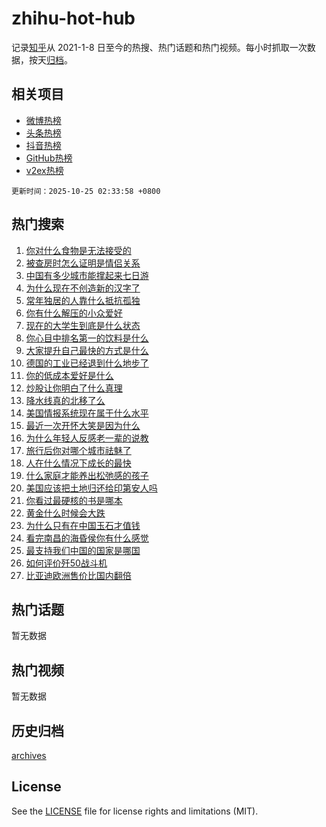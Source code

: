 # zhihu-hot-hub

记录[知乎](https://www.zhihu.com/)从 2021-1-8 日至今的热搜、热门话题和热门视频。每小时抓取一次数据，按天[归档](archives)。

## 相关项目

- [微博热榜](https://github.com/lonnyzhang423/weibo-hot-hub)
- [头条热榜](https://github.com/lonnyzhang423/toutiao-hot-hub)
- [抖音热榜](https://github.com/lonnyzhang423/douyin-hot-hub)
- [GitHub热榜](https://github.com/lonnyzhang423/github-hot-hub)
- [v2ex热榜](https://github.com/lonnyzhang423/v2ex-hot-hub)


`更新时间：2025-10-25 02:33:58 +0800`

## 热门搜索

1. [你对什么食物是无法接受的](https://www.zhihu.com/search?q=%E4%BD%A0%E5%AF%B9%E4%BB%80%E4%B9%88%E9%A3%9F%E7%89%A9%E6%98%AF%E6%97%A0%E6%B3%95%E6%8E%A5%E5%8F%97%E7%9A%84)
1. [被查房时怎么证明是情侣关系](https://www.zhihu.com/search?q=%E8%A2%AB%E6%9F%A5%E6%88%BF%E6%97%B6%E6%80%8E%E4%B9%88%E8%AF%81%E6%98%8E%E6%98%AF%E6%83%85%E4%BE%A3%E5%85%B3%E7%B3%BB)
1. [中国有多少城市能撑起来七日游](https://www.zhihu.com/search?q=%E4%B8%AD%E5%9B%BD%E6%9C%89%E5%A4%9A%E5%B0%91%E5%9F%8E%E5%B8%82%E8%83%BD%E6%92%91%E8%B5%B7%E6%9D%A5%E4%B8%83%E6%97%A5%E6%B8%B8)
1. [为什么现在不创造新的汉字了](https://www.zhihu.com/search?q=%E4%B8%BA%E4%BB%80%E4%B9%88%E7%8E%B0%E5%9C%A8%E4%B8%8D%E5%88%9B%E9%80%A0%E6%96%B0%E7%9A%84%E6%B1%89%E5%AD%97%E4%BA%86)
1. [常年独居的人靠什么抵抗孤独](https://www.zhihu.com/search?q=%E5%B8%B8%E5%B9%B4%E7%8B%AC%E5%B1%85%E7%9A%84%E4%BA%BA%E9%9D%A0%E4%BB%80%E4%B9%88%E6%8A%B5%E6%8A%97%E5%AD%A4%E7%8B%AC)
1. [你有什么解压的小众爱好](https://www.zhihu.com/search?q=%E4%BD%A0%E6%9C%89%E4%BB%80%E4%B9%88%E8%A7%A3%E5%8E%8B%E7%9A%84%E5%B0%8F%E4%BC%97%E7%88%B1%E5%A5%BD)
1. [现在的大学生到底是什么状态](https://www.zhihu.com/search?q=%E7%8E%B0%E5%9C%A8%E7%9A%84%E5%A4%A7%E5%AD%A6%E7%94%9F%E5%88%B0%E5%BA%95%E6%98%AF%E4%BB%80%E4%B9%88%E7%8A%B6%E6%80%81)
1. [你心目中排名第一的饮料是什么](https://www.zhihu.com/search?q=%E4%BD%A0%E5%BF%83%E7%9B%AE%E4%B8%AD%E6%8E%92%E5%90%8D%E7%AC%AC%E4%B8%80%E7%9A%84%E9%A5%AE%E6%96%99%E6%98%AF%E4%BB%80%E4%B9%88)
1. [大家提升自己最快的方式是什么](https://www.zhihu.com/search?q=%E5%A4%A7%E5%AE%B6%E6%8F%90%E5%8D%87%E8%87%AA%E5%B7%B1%E6%9C%80%E5%BF%AB%E7%9A%84%E6%96%B9%E5%BC%8F%E6%98%AF%E4%BB%80%E4%B9%88)
1. [德国的工业已经退到什么地步了](https://www.zhihu.com/search?q=%E5%BE%B7%E5%9B%BD%E7%9A%84%E5%B7%A5%E4%B8%9A%E5%B7%B2%E7%BB%8F%E9%80%80%E5%88%B0%E4%BB%80%E4%B9%88%E5%9C%B0%E6%AD%A5%E4%BA%86)
1. [你的低成本爱好是什么](https://www.zhihu.com/search?q=%E4%BD%A0%E7%9A%84%E4%BD%8E%E6%88%90%E6%9C%AC%E7%88%B1%E5%A5%BD%E6%98%AF%E4%BB%80%E4%B9%88)
1. [炒股让你明白了什么真理](https://www.zhihu.com/search?q=%E7%82%92%E8%82%A1%E8%AE%A9%E4%BD%A0%E6%98%8E%E7%99%BD%E4%BA%86%E4%BB%80%E4%B9%88%E7%9C%9F%E7%90%86)
1. [降水线真的北移了么](https://www.zhihu.com/search?q=%E9%99%8D%E6%B0%B4%E7%BA%BF%E7%9C%9F%E7%9A%84%E5%8C%97%E7%A7%BB%E4%BA%86%E4%B9%88)
1. [美国情报系统现在属于什么水平](https://www.zhihu.com/search?q=%E7%BE%8E%E5%9B%BD%E6%83%85%E6%8A%A5%E7%B3%BB%E7%BB%9F%E7%8E%B0%E5%9C%A8%E5%B1%9E%E4%BA%8E%E4%BB%80%E4%B9%88%E6%B0%B4%E5%B9%B3)
1. [最近一次开怀大笑是因为什么](https://www.zhihu.com/search?q=%E6%9C%80%E8%BF%91%E4%B8%80%E6%AC%A1%E5%BC%80%E6%80%80%E5%A4%A7%E7%AC%91%E6%98%AF%E5%9B%A0%E4%B8%BA%E4%BB%80%E4%B9%88)
1. [为什么年轻人反感老一辈的说教](https://www.zhihu.com/search?q=%E4%B8%BA%E4%BB%80%E4%B9%88%E5%B9%B4%E8%BD%BB%E4%BA%BA%E5%8F%8D%E6%84%9F%E8%80%81%E4%B8%80%E8%BE%88%E7%9A%84%E8%AF%B4%E6%95%99)
1. [旅行后你对哪个城市祛魅了](https://www.zhihu.com/search?q=%E6%97%85%E8%A1%8C%E5%90%8E%E4%BD%A0%E5%AF%B9%E5%93%AA%E4%B8%AA%E5%9F%8E%E5%B8%82%E7%A5%9B%E9%AD%85%E4%BA%86)
1. [人在什么情况下成长的最快](https://www.zhihu.com/search?q=%E4%BA%BA%E5%9C%A8%E4%BB%80%E4%B9%88%E6%83%85%E5%86%B5%E4%B8%8B%E6%88%90%E9%95%BF%E7%9A%84%E6%9C%80%E5%BF%AB)
1. [什么家庭才能养出松弛感的孩子](https://www.zhihu.com/search?q=%E4%BB%80%E4%B9%88%E5%AE%B6%E5%BA%AD%E6%89%8D%E8%83%BD%E5%85%BB%E5%87%BA%E6%9D%BE%E5%BC%9B%E6%84%9F%E7%9A%84%E5%AD%A9%E5%AD%90)
1. [美国应该把土地归还给印第安人吗](https://www.zhihu.com/search?q=%E7%BE%8E%E5%9B%BD%E5%BA%94%E8%AF%A5%E6%8A%8A%E5%9C%9F%E5%9C%B0%E5%BD%92%E8%BF%98%E7%BB%99%E5%8D%B0%E7%AC%AC%E5%AE%89%E4%BA%BA%E5%90%97)
1. [你看过最硬核的书是哪本](https://www.zhihu.com/search?q=%E4%BD%A0%E7%9C%8B%E8%BF%87%E6%9C%80%E7%A1%AC%E6%A0%B8%E7%9A%84%E4%B9%A6%E6%98%AF%E5%93%AA%E6%9C%AC)
1. [黄金什么时候会大跌](https://www.zhihu.com/search?q=%E9%BB%84%E9%87%91%E4%BB%80%E4%B9%88%E6%97%B6%E5%80%99%E4%BC%9A%E5%A4%A7%E8%B7%8C)
1. [为什么只有在中国玉石才值钱](https://www.zhihu.com/search?q=%E4%B8%BA%E4%BB%80%E4%B9%88%E5%8F%AA%E6%9C%89%E5%9C%A8%E4%B8%AD%E5%9B%BD%E7%8E%89%E7%9F%B3%E6%89%8D%E5%80%BC%E9%92%B1)
1. [看完南昌的海昏侯你有什么感觉](https://www.zhihu.com/search?q=%E7%9C%8B%E5%AE%8C%E5%8D%97%E6%98%8C%E7%9A%84%E6%B5%B7%E6%98%8F%E4%BE%AF%E4%BD%A0%E6%9C%89%E4%BB%80%E4%B9%88%E6%84%9F%E8%A7%89)
1. [最支持我们中国的国家是哪国](https://www.zhihu.com/search?q=%E6%9C%80%E6%94%AF%E6%8C%81%E6%88%91%E4%BB%AC%E4%B8%AD%E5%9B%BD%E7%9A%84%E5%9B%BD%E5%AE%B6%E6%98%AF%E5%93%AA%E5%9B%BD)
1. [如何评价歼50战斗机](https://www.zhihu.com/search?q=%E5%A6%82%E4%BD%95%E8%AF%84%E4%BB%B7%E6%AD%BC50%E6%88%98%E6%96%97%E6%9C%BA)
1. [比亚迪欧洲售价比国内翻倍](https://www.zhihu.com/search?q=%E6%AF%94%E4%BA%9A%E8%BF%AA%E6%AC%A7%E6%B4%B2%E5%94%AE%E4%BB%B7%E6%AF%94%E5%9B%BD%E5%86%85%E7%BF%BB%E5%80%8D)

## 热门话题

暂无数据

## 热门视频

暂无数据

## 历史归档

[archives](archives)

## License

See the [LICENSE](LICENSE) file for license rights and limitations (MIT).
